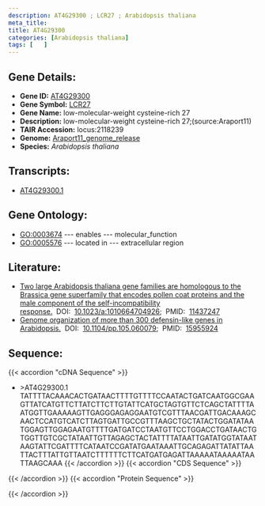 ```yaml
---
description: AT4G29300 ; LCR27 ; Arabidopsis thaliana
meta_title:
title: AT4G29300
categories: [Arabidopsis thaliana]
tags: [   ]
---
```


## Gene Details:
- **Gene ID:** [AT4G29300](https://www.arabidopsis.org/locus?name=AT4G29300)
- **Gene Symbol:** <u>LCR27</u>
- **Gene Name:** low-molecular-weight cysteine-rich 27
- **Description:**   low-molecular-weight cysteine-rich 27;(source:Araport11)
- **TAIR Accession:** locus:2118239
- **Genome:** [Araport11_genome_release](https://www.arabidopsis.org/download/list?dir=Genes%2FAraport11_genome_release)
- **Species:** *Arabidopsis thaliana*

## Transcripts:
   -  [AT4G29300.1](https://www.arabidopsis.org/gene?name=AT4G29300.1)
## Gene Ontology:
   - [GO:0003674](https://amigo.geneontology.org/amigo/term/GO:0003674)&nbsp;---&nbsp;enables&nbsp;---&nbsp;molecular_function
   - [GO:0005576](https://amigo.geneontology.org/amigo/term/GO:0005576)&nbsp;---&nbsp;located in&nbsp;---&nbsp;extracellular region
## Literature:
   - [Two large Arabidopsis thaliana gene families are homologous to the Brassica gene  superfamily that encodes pollen coat proteins and the male component of the  self-incompatibility response.](https://www.doi.org/10.1023/a:1010664704926)&nbsp;&nbsp;DOI:&nbsp;&nbsp;[10.1023/a:1010664704926](https://www.doi.org/10.1023/a:1010664704926);&nbsp;&nbsp;PMID:&nbsp;&nbsp;[11437247](https://pubmed.ncbi.nlm.nih.gov/11437247/)
   - [Genome organization of more than 300 defensin-like genes in Arabidopsis.](https://www.doi.org/10.1104/pp.105.060079)&nbsp;&nbsp;DOI:&nbsp;&nbsp;[10.1104/pp.105.060079](https://www.doi.org/10.1104/pp.105.060079);&nbsp;&nbsp;PMID:&nbsp;&nbsp;[15955924](https://pubmed.ncbi.nlm.nih.gov/15955924/)
## Sequence:
{{< accordion "cDNA Sequence" >}}
- \>AT4G29300.1
TATTTTACAAACACTGATAACTTTTGTTTTCCAATACTGATCAATGGCGAAGTTATCATGTTCTTATCTTCTTGTATTCATGCTAGTGTTCTCAGCTATTTTAATGGTTGAAAAAGTTGAGGGAGAGGAATGTCGTTTAACGATTGACAAAGCAACTCCATGTCATCTTAGTGATTGCCGTTTAAGCTGCTATACTGGATATAATGGAGTTGGAGAATGTTTTGATGATCCTAATGTTCCTGGACCTGATAACTGTGGTTGTCGCTATAATTGTTAGAGCTACTATTTTATAATTGATATGGTATAATAAGTATTCGATTTTCATAATCCGATATGAATAAATTGCAGAGATTATATTAATTACTTTATTGTTAATCTTTTTTCTTCATGATGAGATTAAAAATAAAAATAATTAAGCAAA
{{< /accordion >}}
{{< accordion "CDS Sequence" >}}

{{< /accordion >}}
{{< accordion "Protein Sequence" >}}

{{< /accordion >}}
